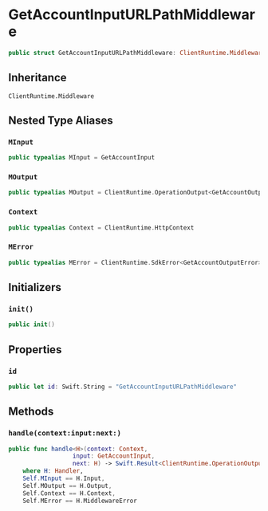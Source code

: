 # GetAccountInputURLPathMiddleware

``` swift
public struct GetAccountInputURLPathMiddleware: ClientRuntime.Middleware 
```

## Inheritance

`ClientRuntime.Middleware`

## Nested Type Aliases

### `MInput`

``` swift
public typealias MInput = GetAccountInput
```

### `MOutput`

``` swift
public typealias MOutput = ClientRuntime.OperationOutput<GetAccountOutputResponse>
```

### `Context`

``` swift
public typealias Context = ClientRuntime.HttpContext
```

### `MError`

``` swift
public typealias MError = ClientRuntime.SdkError<GetAccountOutputError>
```

## Initializers

### `init()`

``` swift
public init() 
```

## Properties

### `id`

``` swift
public let id: Swift.String = "GetAccountInputURLPathMiddleware"
```

## Methods

### `handle(context:input:next:)`

``` swift
public func handle<H>(context: Context,
                  input: GetAccountInput,
                  next: H) -> Swift.Result<ClientRuntime.OperationOutput<GetAccountOutputResponse>, MError>
    where H: Handler,
    Self.MInput == H.Input,
    Self.MOutput == H.Output,
    Self.Context == H.Context,
    Self.MError == H.MiddlewareError
```
